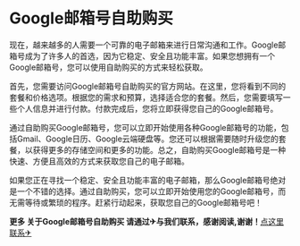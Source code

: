 # Google邮箱号自助购买

现在，越来越多的人需要一个可靠的电子邮箱来进行日常沟通和工作。Google邮箱号成为了许多人的首选，因为它稳定、安全且功能丰富。如果您想拥有一个Google邮箱号，您可以使用自助购买的方式来轻松获取。

首先，您需要访问Google邮箱号自助购买的官方网站。在这里，您将看到不同的套餐和价格选项。根据您的需求和预算，选择适合您的套餐。然后，您需要填写一些个人信息并进行付款。付款完成后，您将立即获得您自己的Google邮箱号。

通过自助购买Google邮箱号，您可以立即开始使用各种Google邮箱号的功能，包括Gmail、Google日历、Google云端硬盘等。您还可以根据需要随时升级您的套餐，以获得更多的存储空间和更多的功能。总之，自助购买Google邮箱号是一种快速、方便且高效的方式来获取您自己的电子邮箱。

如果您正在寻找一个稳定、安全且功能丰富的电子邮箱，那么Google邮箱号绝对是一个不错的选择。通过自助购买，您可以立即开始使用您的Google邮箱号，而无需等待或繁琐的程序。赶紧行动起来，获取您自己的Google邮箱号吧！

**更多 关于Google邮箱号自助购买 请通过✈与我们联系，感谢阅读,谢谢！**[点这里联系✈](https://d.k02.cc)